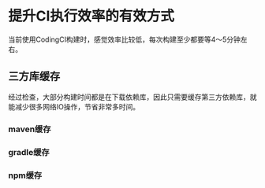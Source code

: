 # 提升CI执行效率的有效方式

当前使用CodingCI构建时，感觉效率比较低，每次构建至少都要等4～5分钟左右。

## 三方库缓存
经过检查，大部分构建时间都是在下载依赖库，因此只需要缓存第三方依赖库，就能减少很多网络IO操作，节省非常多时间。

### maven缓存

### gradle缓存

### npm缓存

